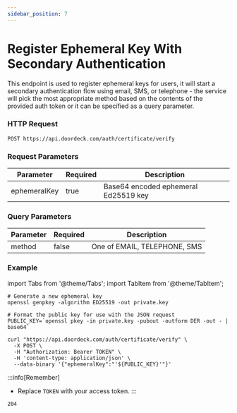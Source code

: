 ```yaml
---
sidebar_position: 7
---
```


# Register Ephemeral Key With Secondary Authentication

This endpoint is used to register ephemeral keys for users, it will start a secondary authentication flow using email,
SMS, or telephone - the service will pick the most appropriate method based on the contents of the provided
auth token or it can be specified as a query parameter.

### HTTP Request
`POST https://api.doordeck.com/auth/certificate/verify`

### Request Parameters

| Parameter    | Required | Description                          |
|--------------|----------|--------------------------------------|
| ephemeralKey | true     | Base64 encoded ephemeral Ed25519 key |

### Query Parameters

| Parameter | Required | Description                  |
|-----------|----------|------------------------------|
| method    | false    | One of EMAIL, TELEPHONE, SMS |

### Example

import Tabs from '@theme/Tabs';
import TabItem from '@theme/TabItem';

<Tabs>
<TabItem value="request" label="Request">

```shell showLineNumbers title="CURL"
# Generate a new ephemeral key
openssl genpkey -algorithm ED25519 -out private.key

# Format the public key for use with the JSON request
PUBLIC_KEY=`openssl pkey -in private.key -pubout -outform DER -out - | base64`

curl "https://api.doordeck.com/auth/certificate/verify" \
  -X POST \
  -H "Authorization: Bearer TOKEN" \
  -H 'content-type: application/json' \
  --data-binary '{"ephemeralKey":"'${PUBLIC_KEY}'"}' 
```

:::info[Remember]
* Replace `TOKEN` with your access token.
:::

</TabItem>
<TabItem value="response" label="Response">

```markdown showLineNumbers title="HTTP CODE"
204
```

</TabItem>
</Tabs>
